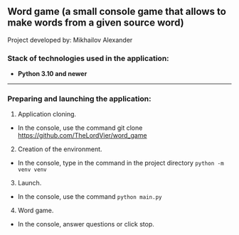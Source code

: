 ## Word game (a small console game that allows to make words from a given source word)

Project developed by: Mikhailov Alexander

### Stack of technologies used in the application:

- **Python 3.10 and newer**

____

### Preparing and launching the application:

1. Application cloning.
 - In the console, use the command git clone https://github.com/TheLordVier/word_game
2. Creation of the environment.
 - In the console, type in the command in the project directory `python -m venv venv`
3. Launch.
 - In the console, use the command `python main.py`
4. Word game.
 - In the console, answer questions or click stop.